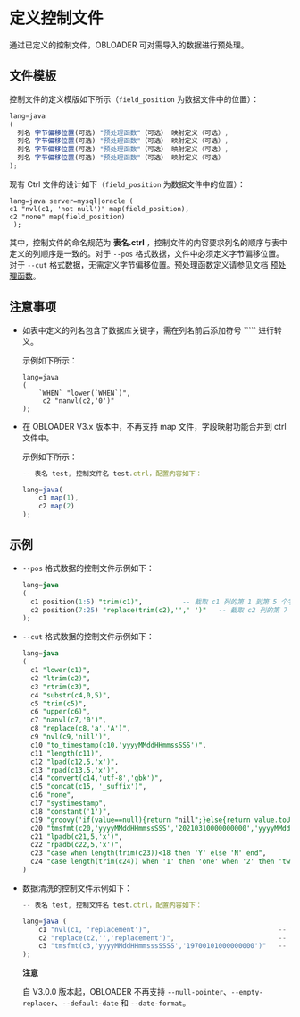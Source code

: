 定义控制文件 
===========================

通过已定义的控制文件，OBLOADER 可对需导入的数据进行预处理。

文件模板 
-------------------------

控制文件的定义模版如下所示（`field_position` 为数据文件中的位置）：

```javascript
lang=java 
(
  列名 字节偏移位置(可选) "预处理函数"（可选） 映射定义（可选）,
  列名 字节偏移位置(可选) "预处理函数"（可选） 映射定义（可选）,
  列名 字节偏移位置(可选) "预处理函数"（可选） 映射定义（可选）,
  列名 字节偏移位置(可选) "预处理函数"（可选） 映射定义（可选）
);
```



现有 Ctrl 文件的设计如下（`field_position` 为数据文件中的位置）：

```unknow
lang=java server=mysql|oracle (     
c1 "nvl(c1, 'not null')" map(field_position),     
c2 "none" map(field_position)
 );
```



其中，控制文件的命名规范为 **表名.ctrl** ，控制文件的内容要求列名的顺序与表中定义的列顺序是一致的。对于 `--pos` 格式数据，文件中必须定义字节偏移位置。对于 `--cut` 格式数据，无需定义字节偏移位置。预处理函数定义请参见文档 [预处理函数](/en-US/3.OBDUMPER/2.obdumper-user-guide/4.obdumper-data-processing/2.obdumper-preprocessing-functions.md)。

注意事项 
-------------------------

* 如表中定义的列名包含了数据库关键字，需在列名前后添加符号 ````` 进行转义。

  示例如下所示：

  ```unknow
  lang=java
  (
      `WHEN` "lower(`WHEN`)",
       c2 "nanvl(c2,'0')"
  );
  ```

  

* 在 OBLOADER V3.x 版本中，不再支持 map 文件，字段映射功能合并到 ctrl 文件中。

  示例如下所示：

  ```javascript
  -- 表名 test, 控制文件名 test.ctrl，配置内容如下：
  
  lang=java(
      c1 map(1),
      c2 map(2)
  );
  ```

  




示例 
-----------------------

* `--pos` 格式数据的控制文件示例如下：

  ```sql
  lang=java
  (
    c1 position(1:5) "trim(c1)",          -- 截取 c1 列的第 1 到第 5 个字节，并且对得到的结果两侧截断空格
    c2 position(7:25) "replace(trim(c2),'',' ')"   -- 截取 c2 列的第 7 到第 25 个字节，并且对得到的结果两侧截断空格，同时对于空字符用空格替代
  );
  ```

  

* `--cut` 格式数据的控制文件示例如下：

  ```sql
  lang=java
  (
    c1 "lower(c1)",                                                                                 -- c1 列的值中的字母转换为小写
    c2 "ltrim(c2)",                                                                                 -- c2 列的值从左开始截断空格
    c3 "rtrim(c3)",                                                                                 -- c3 列的值从右开始截断空格
    c4 "substr(c4,0,5)",                                                                            -- c4 列的值第 1 位置截取 5 个字符长度的字符串
    c5 "trim(c5)",                                                                                  -- c5 列的值左右两侧截断空格
    c6 "upper(c6)",                                                                                 -- c6 列的值中的字母转换为大写
    c7 "nanvl(c7,'0')",                                                                             -- c7 列的值进行数值验证，非数值则返回 0
    c8 "replace(c8,'a','A')",                                                                       -- c8 列的值中的 a 替换为 A
    c9 "nvl(c9,'nill')",                                                                            -- c9 列的值进行判空，若为 null 返回 nill 字符串
    c10 "to_timestamp(c10,'yyyyMMddHHmmssSSS')",                                                    -- c10 列的值进行格式化，若格式失败则返回 null，否则返回 yyyy-MM-dd HH:mm:ss.SSS
    c11 "length(c11)",                                                                              -- c11 列的值进行长度计算
    c12 "lpad(c12,5,'x')",                                                                          -- c12 列的值左侧追加 5 个字节长度字符串 'x'
    c13 "rpad(c13,5,'x')",                                                                          -- c13 列的值右侧追加 5 个字节长度字符串 'x'
    c14 "convert(c14,'utf-8','gbk')",                                                               -- c14 列的值从 gbk 转换为 utf-8 字符编码
    c15 "concat(c15, '_suffix')",                                                                   -- c15 列的值与常量进行拼接
    c16 "none",                                                                                     -- c16 列的值不作任何处理
    c17 "systimestamp",                                                                             -- c17 列的值不作任何处理
    c18 "constant('1')",                                                                            -- c18 列的值不作任何处理，仅返回常量 1
    c19 "groovy('if(value==null){return "nill";}else{return value.toUpperCase();}')",               -- c19 列的值传入动态的函数中进行处理
    c20 "tmsfmt(c20,'yyyyMMddHHmmssSSS','20210310000000000','yyyyMMddHHmmssSSS')",                  -- c20 列的值进行日期验证，验证失败返回默认值
    c21 "lpadb(c21,5,'x')",                                                                         -- c21 列的值左侧追加 5 个字节长度的(单)字符 'x'
    c22 "rpadb(c22,5,'x')",                                                                         -- c22 列的值右侧追加 5 个字节长度的(单)字符 'x'
    c23 "case when length(trim(c23))<18 then 'Y' else 'N' end",                                     -- c23 列的值进行条件真值匹配，若为真返回对应项的值
    c24 "case length(trim(c24)) when '1' then 'one' when '2' then 'two' else 'unknown' end",        -- c24 列的值进行条件等值匹配，若匹配成功返回对应项的值
  )
  ```

  

* 数据清洗的控制文件示例如下：

  ```javascript
  -- 表名 test, 控制文件名 test.ctrl，配置内容如下：
  
  lang=java (
      c1 "nvl(c1, 'replacement')",                                -- 等价于 --null-replacer 'replacement'
      c2 "replace(c2,'','replacement')",                          -- 等价于 --empty-replacer 'replacement'
      c3 "tmsfmt(c3,'yyyyMMddHHmmsssSSSS','19700101000000000')"   -- 等价于 --date-format 'yyyyMMddHHmmsssSSSS' --default-date '19700101000000000'
  );
  ```

  
  **注意**

  

  自 V3.0.0 版本起，OBLOADER 不再支持 `--null-pointer`、`--empty-replacer`、`--default-date` 和 `--date-format`。
  





